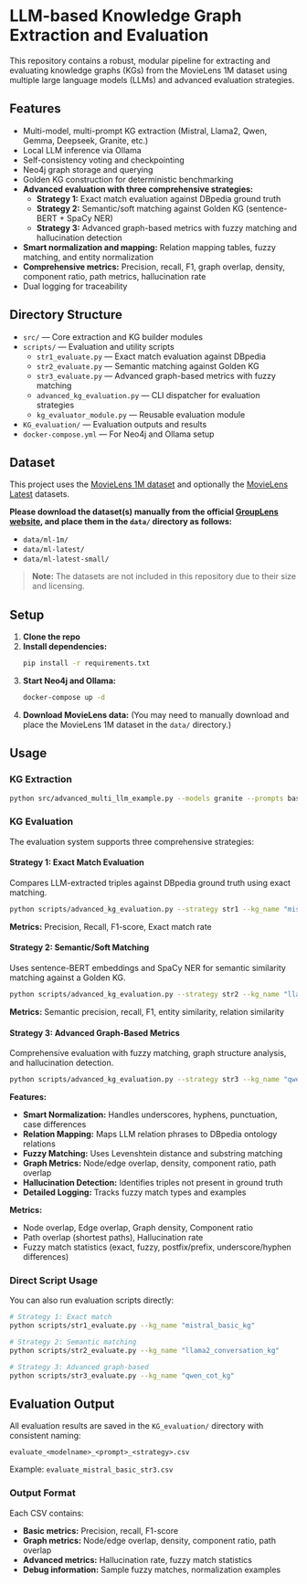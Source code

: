 # LLM-based Knowledge Graph Extraction and Evaluation

This repository contains a robust, modular pipeline for extracting and evaluating knowledge graphs (KGs) from the MovieLens 1M dataset using multiple large language models (LLMs) and advanced evaluation strategies.

## Features

- Multi-model, multi-prompt KG extraction (Mistral, Llama2, Qwen, Gemma, Deepseek, Granite, etc.)
- Local LLM inference via Ollama
- Self-consistency voting and checkpointing
- Neo4j graph storage and querying
- Golden KG construction for deterministic benchmarking
- **Advanced evaluation with three comprehensive strategies:**
  - **Strategy 1:** Exact match evaluation against DBpedia ground truth
  - **Strategy 2:** Semantic/soft matching against Golden KG (sentence-BERT + SpaCy NER)
  - **Strategy 3:** Advanced graph-based metrics with fuzzy matching and hallucination detection
- **Smart normalization and mapping:** Relation mapping tables, fuzzy matching, and entity normalization
- **Comprehensive metrics:** Precision, recall, F1, graph overlap, density, component ratio, path metrics, hallucination rate
- Dual logging for traceability

## Directory Structure

- `src/` — Core extraction and KG builder modules
- `scripts/` — Evaluation and utility scripts
  - `str1_evaluate.py` — Exact match evaluation against DBpedia
  - `str2_evaluate.py` — Semantic matching against Golden KG
  - `str3_evaluate.py` — Advanced graph-based metrics with fuzzy matching
  - `advanced_kg_evaluation.py` — CLI dispatcher for evaluation strategies
  - `kg_evaluator_module.py` — Reusable evaluation module
- `KG_evaluation/` — Evaluation outputs and results
- `docker-compose.yml` — For Neo4j and Ollama setup

## Dataset

This project uses the [MovieLens 1M dataset](https://grouplens.org/datasets/movielens/1m/) and optionally the [MovieLens Latest](https://grouplens.org/datasets/movielens/latest/) datasets.

**Please download the dataset(s) manually from the official [GroupLens website](https://grouplens.org/datasets/movielens/), and place them in the `data/` directory as follows:**

- `data/ml-1m/`
- `data/ml-latest/`
- `data/ml-latest-small/`

> **Note:** The datasets are not included in this repository due to their size and licensing.

## Setup

1. **Clone the repo**
2. **Install dependencies:**
   ```bash
   pip install -r requirements.txt
   ```
3. **Start Neo4j and Ollama:**
   ```bash
   docker-compose up -d
   ```
4. **Download MovieLens data:**
   (You may need to manually download and place the MovieLens 1M dataset in the `data/` directory.)

## Usage

### KG Extraction

```bash
python src/advanced_multi_llm_example.py --models granite --prompts basic --dataset data/ml-1m --start_index 0
```

### KG Evaluation

The evaluation system supports three comprehensive strategies:

#### **Strategy 1: Exact Match Evaluation**
Compares LLM-extracted triples against DBpedia ground truth using exact matching.

```bash
python scripts/advanced_kg_evaluation.py --strategy str1 --kg_name "mistral_basic_kg"
```

**Metrics:** Precision, Recall, F1-score, Exact match rate

#### **Strategy 2: Semantic/Soft Matching**
Uses sentence-BERT embeddings and SpaCy NER for semantic similarity matching against a Golden KG.

```bash
python scripts/advanced_kg_evaluation.py --strategy str2 --kg_name "llama2_conversation_kg"
```

**Metrics:** Semantic precision, recall, F1, entity similarity, relation similarity

#### **Strategy 3: Advanced Graph-Based Metrics**
Comprehensive evaluation with fuzzy matching, graph structure analysis, and hallucination detection.

```bash
python scripts/advanced_kg_evaluation.py --strategy str3 --kg_name "qwen_cot_kg"
```

**Features:**
- **Smart Normalization:** Handles underscores, hyphens, punctuation, case differences
- **Relation Mapping:** Maps LLM relation phrases to DBpedia ontology relations
- **Fuzzy Matching:** Uses Levenshtein distance and substring matching
- **Graph Metrics:** Node/edge overlap, density, component ratio, path overlap
- **Hallucination Detection:** Identifies triples not present in ground truth
- **Detailed Logging:** Tracks fuzzy match types and examples

**Metrics:**
- Node overlap, Edge overlap, Graph density, Component ratio
- Path overlap (shortest paths), Hallucination rate
- Fuzzy match statistics (exact, fuzzy, postfix/prefix, underscore/hyphen differences)

### Direct Script Usage

You can also run evaluation scripts directly:

```bash
# Strategy 1: Exact match
python scripts/str1_evaluate.py --kg_name "mistral_basic_kg"

# Strategy 2: Semantic matching  
python scripts/str2_evaluate.py --kg_name "llama2_conversation_kg"

# Strategy 3: Advanced graph-based
python scripts/str3_evaluate.py --kg_name "qwen_cot_kg"
```

## Evaluation Output

All evaluation results are saved in the `KG_evaluation/` directory with consistent naming:
```
evaluate_<modelname>_<prompt>_<strategy>.csv
```

Example: `evaluate_mistral_basic_str3.csv`

### Output Format

Each CSV contains:
- **Basic metrics:** Precision, recall, F1-score
- **Graph metrics:** Node/edge overlap, density, component ratio, path overlap
- **Advanced metrics:** Hallucination rate, fuzzy match statistics
- **Debug information:** Sample fuzzy matches, normalization examples

